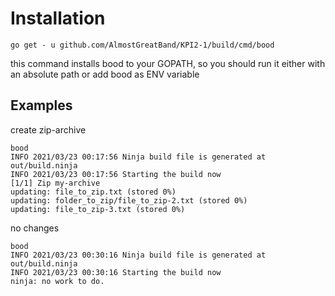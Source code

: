 # Installation

```go get - u github.com/AlmostGreatBand/KPI2-1/build/cmd/bood```

this command installs bood to your GOPATH, so you should run it either with an absolute path or add bood as ENV variable

## Examples

create zip-archive
```
bood
INFO 2021/03/23 00:17:56 Ninja build file is generated at out/build.ninja
INFO 2021/03/23 00:17:56 Starting the build now
[1/1] Zip my-archive
updating: file_to_zip.txt (stored 0%)
updating: folder_to_zip/file_to_zip-2.txt (stored 0%)
updating: file_to_zip-3.txt (stored 0%)
```

no changes
```
bood
INFO 2021/03/23 00:30:16 Ninja build file is generated at out/build.ninja
INFO 2021/03/23 00:30:16 Starting the build now
ninja: no work to do.
```